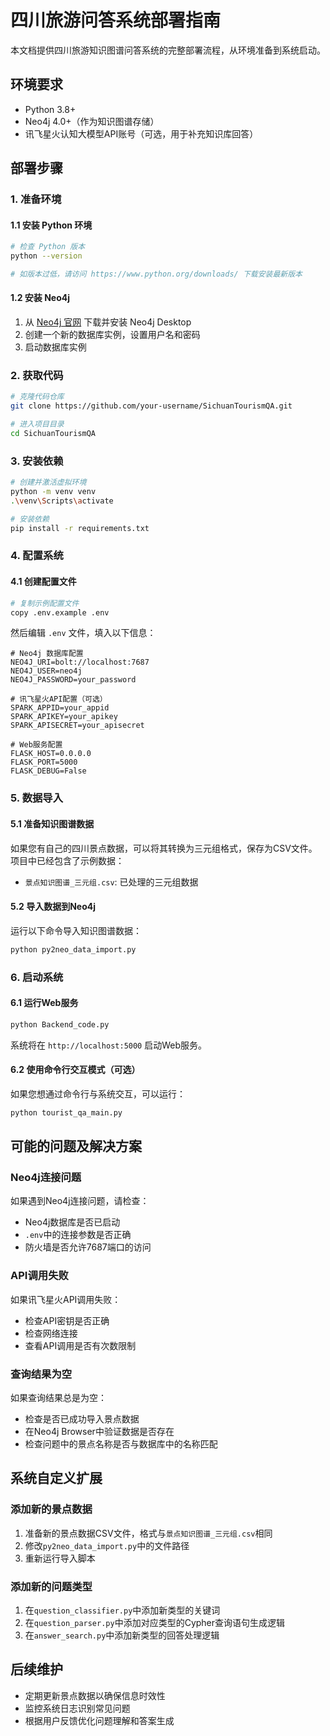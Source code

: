 # 四川旅游问答系统部署指南

本文档提供四川旅游知识图谱问答系统的完整部署流程，从环境准备到系统启动。

## 环境要求

- Python 3.8+
- Neo4j 4.0+（作为知识图谱存储）
- 讯飞星火认知大模型API账号（可选，用于补充知识库回答）

## 部署步骤

### 1. 准备环境

#### 1.1 安装 Python 环境

```bash
# 检查 Python 版本
python --version

# 如版本过低，请访问 https://www.python.org/downloads/ 下载安装最新版本
```

#### 1.2 安装 Neo4j

1. 从 [Neo4j 官网](https://neo4j.com/download/) 下载并安装 Neo4j Desktop
2. 创建一个新的数据库实例，设置用户名和密码
3. 启动数据库实例

### 2. 获取代码

```bash
# 克隆代码仓库
git clone https://github.com/your-username/SichuanTourismQA.git

# 进入项目目录
cd SichuanTourismQA
```

### 3. 安装依赖

```bash
# 创建并激活虚拟环境
python -m venv venv
.\venv\Scripts\activate

# 安装依赖
pip install -r requirements.txt
```

### 4. 配置系统

#### 4.1 创建配置文件

```bash
# 复制示例配置文件
copy .env.example .env
```

然后编辑 `.env` 文件，填入以下信息：

```
# Neo4j 数据库配置
NEO4J_URI=bolt://localhost:7687
NEO4J_USER=neo4j
NEO4J_PASSWORD=your_password

# 讯飞星火API配置（可选）
SPARK_APPID=your_appid
SPARK_APIKEY=your_apikey
SPARK_APISECRET=your_apisecret

# Web服务配置
FLASK_HOST=0.0.0.0
FLASK_PORT=5000
FLASK_DEBUG=False
```

### 5. 数据导入

#### 5.1 准备知识图谱数据

如果您有自己的四川景点数据，可以将其转换为三元组格式，保存为CSV文件。项目中已经包含了示例数据：

- `景点知识图谱_三元组.csv`: 已处理的三元组数据

#### 5.2 导入数据到Neo4j

运行以下命令导入知识图谱数据：

```bash
python py2neo_data_import.py
```

### 6. 启动系统

#### 6.1 运行Web服务

```bash
python Backend_code.py
```

系统将在 `http://localhost:5000` 启动Web服务。

#### 6.2 使用命令行交互模式（可选）

如果您想通过命令行与系统交互，可以运行：

```bash
python tourist_qa_main.py
```

## 可能的问题及解决方案

### Neo4j连接问题

如果遇到Neo4j连接问题，请检查：
- Neo4j数据库是否已启动
- `.env`中的连接参数是否正确
- 防火墙是否允许7687端口的访问

### API调用失败

如果讯飞星火API调用失败：
- 检查API密钥是否正确
- 检查网络连接
- 查看API调用是否有次数限制

### 查询结果为空

如果查询结果总是为空：
- 检查是否已成功导入景点数据
- 在Neo4j Browser中验证数据是否存在
- 检查问题中的景点名称是否与数据库中的名称匹配

## 系统自定义扩展

### 添加新的景点数据

1. 准备新的景点数据CSV文件，格式与`景点知识图谱_三元组.csv`相同
2. 修改`py2neo_data_import.py`中的文件路径
3. 重新运行导入脚本

### 添加新的问题类型

1. 在`question_classifier.py`中添加新类型的关键词
2. 在`question_parser.py`中添加对应类型的Cypher查询语句生成逻辑
3. 在`answer_search.py`中添加新类型的回答处理逻辑

## 后续维护

- 定期更新景点数据以确保信息时效性
- 监控系统日志识别常见问题
- 根据用户反馈优化问题理解和答案生成
